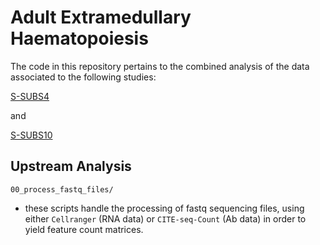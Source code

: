# Adult Extramedullary Haematopoiesis


The code in this repository pertains to the combined analysis of the data associated to the following studies:

[S-SUBS4](https://www.ebi.ac.uk/biostudies/studies/S-SUBS4)

and

[S-SUBS10](https://www.ebi.ac.uk/biostudies/studies/S-SUBS10)


## Upstream Analysis

``00_process_fastq_files/``

 - these scripts handle the processing of fastq sequencing files, using either ``Cellranger`` (RNA data) or ``CITE-seq-Count`` (Ab data) in order to yield feature count matrices.
